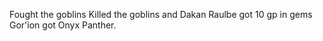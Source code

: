  Fought the goblins
Killed the goblins and Dakan
Raulbe got 10 gp in gems
Gor'ion got Onyx Panther.

